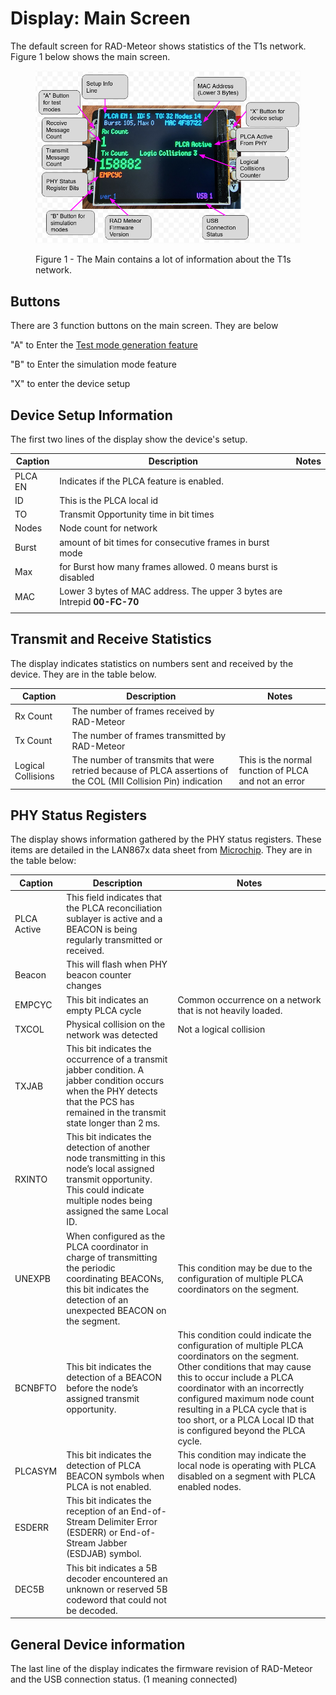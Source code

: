 # Display: Main Screen

The default screen for RAD-Meteor shows statistics of the T1s network. Figure 1 below shows the main screen.

<figure><img src=".gitbook/assets/2022-10-05 13_11_28-Window.png" alt=""><figcaption><p>Figure 1 - The Main contains a lot of information about the T1s network.</p></figcaption></figure>

## Buttons

There are 3 function buttons on the main screen. They are below

"A" to Enter the [Test mode generation feature](10baset1s-test-modes.md)

"B"  to Enter the simulation mode feature

"X" to enter the device setup

##

## Device Setup Information

The first two lines of the display show the device's setup.

| Caption | Description                                                               | Notes |
| ------- | ------------------------------------------------------------------------- | ----- |
| PLCA EN | Indicates if the PLCA feature is enabled.                                 |       |
| ID      | This is the PLCA local id                                                 |       |
| TO      | Transmit Opportunity time in bit times                                    |       |
| Nodes   | Node count for network                                                    |       |
| Burst   | amount of bit times for consecutive frames in burst mode                  |       |
| Max     | for Burst how many frames allowed. 0 means burst is disabled              |       |
| MAC     | Lower 3 bytes of MAC address. The upper 3 bytes are Intrepid **00-FC-70** |       |
|         |                                                                           |       |

## Transmit and Receive Statistics

The display indicates statistics on numbers sent and received by the device. They are in the table below.

| Caption            | Description                                                                                                    | Notes                                                |
| ------------------ | -------------------------------------------------------------------------------------------------------------- | ---------------------------------------------------- |
| Rx Count           | The number of frames received by RAD-Meteor                                                                    |                                                      |
| Tx Count           | The number of frames transmitted by RAD-Meteor                                                                 |                                                      |
| Logical Collisions | The number of transmits that were retried because of PLCA assertions of the COL (MII Collision Pin) indication | This is the normal function of PLCA and not an error |

## PHY Status Registers

The display shows information gathered by the PHY status registers. These items are detailed in the LAN867x data sheet from [Microchip](https://www.microchip.com). They are in the table below:

| Caption     | Description                                                                                                                                                                            | Notes                                                                                                                                                                                                                                                                                                                              |
| ----------- | -------------------------------------------------------------------------------------------------------------------------------------------------------------------------------------- | ---------------------------------------------------------------------------------------------------------------------------------------------------------------------------------------------------------------------------------------------------------------------------------------------------------------------------------- |
| PLCA Active | This field indicates that the PLCA reconciliation sublayer is active and a BEACON is being regularly transmitted or received.                                                          |                                                                                                                                                                                                                                                                                                                                    |
| Beacon      | This will flash when PHY beacon counter changes                                                                                                                                        |                                                                                                                                                                                                                                                                                                                                    |
| EMPCYC      | This bit indicates an empty PLCA cycle                                                                                                                                                 | Common occurrence on a network that is not heavily loaded.                                                                                                                                                                                                                                                                         |
| TXCOL       | Physical collision on the network was detected                                                                                                                                         | Not a logical collision                                                                                                                                                                                                                                                                                                            |
| TXJAB       | This bit indicates the occurrence of a transmit jabber condition. A jabber condition occurs when the PHY detects that the PCS has remained in the transmit state longer than 2 ms.     |                                                                                                                                                                                                                                                                                                                                    |
| RXINTO      | This bit indicates the detection of another node transmitting in this node’s local assigned transmit opportunity. This could indicate multiple nodes being assigned the same Local ID. |                                                                                                                                                                                                                                                                                                                                    |
| UNEXPB      | When configured as the PLCA coordinator in charge of transmitting the periodic coordinating BEACONs, this bit indicates the detection of an unexpected BEACON on the segment.          | This condition may be due to the configuration of multiple PLCA coordinators on the segment.                                                                                                                                                                                                                                       |
| BCNBFTO     | This bit indicates the detection of a BEACON before the node’s assigned transmit opportunity.                                                                                          | This condition could indicate the configuration of multiple PLCA coordinators on the segment. Other conditions that may cause this to occur include a PLCA coordinator with an incorrectly configured maximum node count resulting in a PLCA cycle that is too short, or a PLCA Local ID that is configured beyond the PLCA cycle. |
| PLCASYM     | This bit indicates the detection of PLCA BEACON symbols when PLCA is not enabled.                                                                                                      | This condition may indicate the local node is operating with PLCA disabled on a segment with PLCA enabled nodes.                                                                                                                                                                                                                   |
| ESDERR      | This bit indicates the reception of an End-of-Stream Delimiter Error (ESDERR) or End-of-Stream Jabber (ESDJAB) symbol.                                                                 |                                                                                                                                                                                                                                                                                                                                    |
| DEC5B       | This bit indicates a 5B decoder encountered an unknown or reserved 5B codeword that could not be decoded.                                                                              |                                                                                                                                                                                                                                                                                                                                    |

## General Device information

The last line of the display indicates the firmware revision of RAD-Meteor and the USB connection status. (1 meaning connected)

